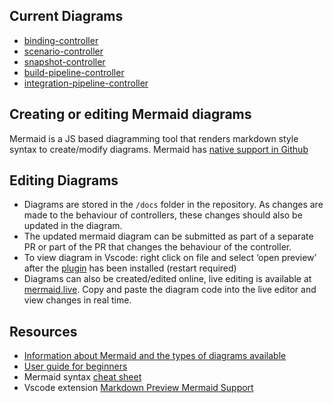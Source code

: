 
## Current Diagrams
- [binding-controller](https://github.com/redhat-appstudio/integration-service/blob/main/docs/binding-controller.md)
- [scenario-controller](https://github.com/redhat-appstudio/integration-service/blob/main/docs/scenario-controller.md)
- [snapshot-controller](https://github.com/redhat-appstudio/integration-service/blob/main/docs/snapshot-controller.md)
- [build-pipeline-controller](https://github.com/redhat-appstudio/integration-service/blob/main/docs/build_pipeline_controller.md)
- [integration-pipeline-controller](https://github.com/redhat-appstudio/integration-service/blob/main/docs/integration_pipeline_controller.md)

## Creating or editing Mermaid diagrams

Mermaid is a JS based diagramming tool that renders markdown style syntax to create/modify diagrams. Mermaid has [native support in Github](https://github.com/github/roadmap/issues/372)

## Editing Diagrams
- Diagrams are stored in the `/docs` folder in the repository. As changes are made to the behaviour of controllers, these changes should also be updated in the diagram. 
- The updated mermaid diagram can be submitted as part of a separate PR or part of the PR that changes the behaviour of the controller. 
- To view diagram in Vscode: right click on file and select ‘open preview’ after the  [plugin](https://marketplace.visualstudio.com/items?itemName=bierner.markdown-mermaid) has been installed (restart required)
- Diagrams can also be created/edited online, live editing is available at [mermaid.live](https://mermaid.live/edit). Copy and paste the diagram code into the live editor and view changes in real time. 
## Resources
- [Information about Mermaid and the types of diagrams available](https://mermaid.js.org/intro/)
- [User guide for beginners](https://mermaid.js.org/intro/n00b-gettingStarted.html)
- Mermaid syntax [cheat sheet](https://jojozhuang.github.io/tutorial/mermaid-cheat-sheet/)
- Vscode extension [Markdown Preview Mermaid Support](https://marketplace.visualstudio.com/items?itemName=bierner.markdown-mermaid)

